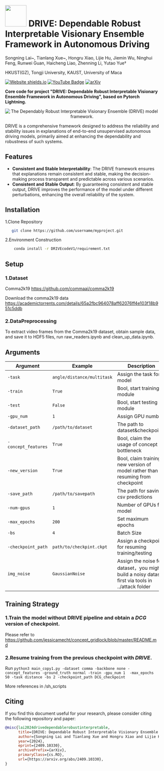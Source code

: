# <img src="https://github.com/xll0328/xll0328.github.io/blob/main/project/DRIVE/logo.png" class="floatpic" width="70" height="70"> DRIVE: Dependable Robust Interpretable Visionary Ensemble Framework in Autonomous Driving

Songning Lai~, Tianlang Xue~, Hongru Xiao, Lijie Hu, Jiemin Wu, Ninghui Feng, Runwei Guan, Haicheng Liao, Zhenning Li, Yutao Yue†

HKUST(GZ), Tongji University, KAUST, University of Maca

[![Website shields.io](https://img.shields.io/website?url=http%3A//poco.is.tue.mpg.de)](https://xll0328.github.io/project/DRIVE/) [![YouTube Badge](https://img.shields.io/badge/YouTube-Watch-red?style=flat-square&logo=youtube)](https://NA)  [![arXiv](https://img.shields.io/badge/arXiv-2409.10330-00ff00.svg)](https://arxiv.org/abs/2409.10330) 

**Core code for project "DRIVE: Dependable Robust Interpretable Visionary Ensemble Framework in Autonomous Driving", based on Pytorch Lightning.**


<p align="center">
  <img src="https://github.com/xll0328/xll0328.github.io/blob/main/project/DRIVE/framwork_all.png" alt="The Dependably Robust Interpretable Visionary Ensemble (DRIVE) model framework.">
</p>


DRIVE is a comprehensive framework designed to address the reliability and stability issues in explanations of end-to-end unsupervised autonomous driving models, primarily aimed at enhancing the dependability and robustness of such systems.


## Features
- **Consistent and Stable Interpretability**: The DRIVE framework ensures that explanations remain consistent and stable, making the decision-making process transparent and predictable across various scenarios.
- **Consistent and Stable Output**: By guaranteeing consistent and stable output, DRIVE improves the performance of the model under different perturbations, enhancing the overall reliability of the system.

## Installation
1.Clone Repository
```bash
   git clone https://github.com/username/myproject.git
```
2.Environment Construction
```bash 
    conda install -r DRIVEcodeV1/requirement.txt
```

## Setup 
### 1.Dataset
Comma2k19 https://github.com/commaai/comma2k19

Download the comma2k19 data https://academictorrents.com/details/65a2fbc964078aff62076ff4e103f18b951c5ddb

### 2.DataPreprocessing
To extract video frames from the Comma2k19 dataset, obtain sample data, and save it to  HDF5 files, run raw_readers.ipynb and clean_up_data.ipynb.

## Arguments

| Argument           | Example           | Description   |
| -------------------| ----------------- | ------------- |
| `-task`            | `angle/distance/multitask` |Assign the task for model|
| `-train`           | `True`            |Bool, start training module|
| `-test`            | `False`           |Bool, start testing module|
| `-gpu_num`         |``1``              | Assign GPU number |
| `-dataset_path`    |`/path/to/dataset` |The path to dataset&checkpoints |
| `-concept_features`|`True`             |Bool, claim the usage of concept bottleneck|
| `-new_version`     |`True`             | Bool, claim training a new version of model rather than resuming from checkpoint|
| `-save_path`       | ``/path/to/savepath`` | The path for saving csv predictions |
| `-num-gpus`        | `1`               | Number of GPUs for model |
| `-max_epochs`      | `200`             | Set maximum epochs |
| `-bs`              | `4`               |Batch Size          |
|`-checkpoint_path`  |`path/to/checkpint.ckpt`|Assign a checkpoint for resuming training/testing|
|`img_noise`         |`GaussianNoise`    |Assign the noise for dataset，you might build a noisy dataset first via tools in ../attack folder

## Training Strategy
### 1.Train the model without DRIVE pipeline and obtain a *DCG* version of checkpoint.
Please refer to https://github.com/jessicamecht/concept_gridlock/blob/master/README.md

### 2.Resume training from the previous checkpoint with *DRIVE*.

Run  ```python3 main_copy1.py -dataset comma -backbone none -concept_features -ground_truth normal -train -gpu_num 1  -max_epochs 50 -task distance -bs 2 -checkpoint_path DCG_checkpoint``` 

More references in /sh_scripts

## Citing<a name="citing"></a>

If you find this document useful for your research, please consider citing the following repository and paper:
```bibtex
@misc{lai2024drivedependablerobustinterpretable,
      title={DRIVE: Dependable Robust Interpretable Visionary Ensemble Framework in Autonomous Driving}, 
      author={Songning Lai and Tianlang Xue and Hongru Xiao and Lijie Hu and Jiemin Wu and Ninghui Feng and Runwei Guan and Haicheng Liao and Zhenning Li and Yutao Yue},
      year={2024},
      eprint={2409.10330},
      archivePrefix={arXiv},
      primaryClass={cs.RO},
      url={https://arxiv.org/abs/2409.10330}, 
}
```


